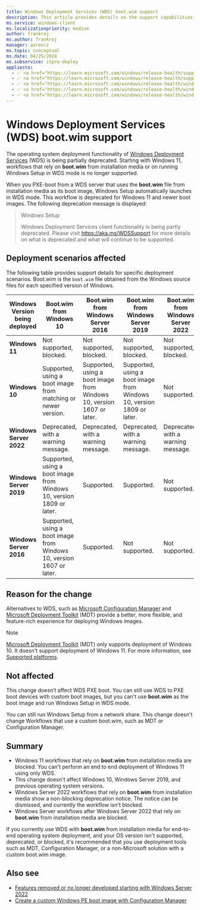 ```yaml
---
title: Windows Deployment Services (WDS) boot.wim support
description: This article provides details on the support capabilities of WDS for end to end operating system deployment.
ms.service: windows-client
ms.localizationpriority: medium
author: frankroj
ms.author: frankroj
manager: aaroncz
ms.topic: conceptual
ms.date: 04/25/2024
ms.subservice: itpro-deploy
appliesto:
  - ✅ <a href="https://learn.microsoft.com/windows/release-health/supported-versions-windows-client" target="_blank">Windows 11</a>
  - ✅ <a href="https://learn.microsoft.com/windows/release-health/supported-versions-windows-client" target="_blank">Windows 10</a>
  - ✅ <a href="https://learn.microsoft.com/windows/release-health/windows-server-release-info" target="_blank">Windows Server 2022</a>
  - ✅ <a href="https://learn.microsoft.com/windows/release-health/windows-server-release-info" target="_blank">Windows Server 2019</a>
  - ✅ <a href="https://learn.microsoft.com/windows/release-health/windows-server-release-info" target="_blank">Windows Server 2016</a>
---
```


# Windows Deployment Services (WDS) boot.wim support

The operating system deployment functionality of [Windows Deployment Services](/previous-versions/windows/it-pro/windows-server-2012-r2-and-2012/hh831764(v=ws.11)) (WDS) is being partially deprecated. Starting with Windows 11, workflows that rely on **boot.wim** from installation media or on running Windows Setup in WDS mode is no longer supported.

When you PXE-boot from a WDS server that uses the **boot.wim** file from installation media as its boot image, Windows Setup automatically launches in WDS mode. This workflow is deprecated for Windows 11 and newer boot images. The following deprecation message is displayed:

> Windows Setup
>
> Windows Deployment Services client functionality is being partly deprecated. Please visit https://aka.ms/WDSSupport for more details on what is deprecated and what will continue to be supported.

## Deployment scenarios affected

The following table provides support details for specific deployment scenarios. Boot.wim is the `boot.wim` file obtained from the Windows source files for each specified version of Windows.

|Windows Version being deployed |Boot.wim from Windows 10|Boot.wim from Windows Server 2016|Boot.wim from Windows Server 2019|Boot.wim from Windows Server 2022|Boot.wim from Windows 11|
|--- |--- |--- |--- |--- |--- |
|**Windows 11**|Not supported, blocked.|Not supported, blocked.|Not supported, blocked.|Not supported, blocked.|Not supported, blocked.|
|**Windows 10**|Supported, using a boot image from matching or newer version.|Supported, using a boot image from Windows 10, version 1607 or later.|Supported, using a boot image from Windows 10, version 1809 or later.|Not supported.|Not supported.|
|**Windows Server 2022**|Deprecated, with a warning message.|Deprecated, with a warning message.|Deprecated, with a warning message.|Deprecated, with a warning message.|Not supported.|
|**Windows Server 2019**|Supported, using a boot image from Windows 10, version 1809 or later.|Supported.|Supported.|Not supported.|Not supported.|
|**Windows Server 2016**|Supported, using a boot image from Windows 10, version 1607 or later.|Supported.|Not supported.|Not supported.|Not supported.|

## Reason for the change

Alternatives to WDS, such as [Microsoft Configuration Manager](/mem/configmgr/) and [Microsoft Deployment Toolkit](/mem/configmgr/mdt/) (MDT) provide a better, more flexible, and feature-rich experience for deploying Windows images.

> [!NOTE]
>
> [Microsoft Deployment Toolkit](/mem/configmgr/mdt/) (MDT) only supports deployment of Windows 10. It doesn't support deployment of Windows 11. For more information, see [Supported platforms](/mem/configmgr/mdt/release-notes#supported-platforms).

## Not affected

This change doesn’t affect WDS PXE boot. You can still use WDS to PXE boot devices with custom boot images, but you can't use **boot.wim** as the boot image and run Windows Setup in WDS mode.

You can still run Windows Setup from a network share. This change doesn't change Workflows that use a custom boot.wim, such as MDT or Configuration Manager.

## Summary

- Windows 11 workflows that rely on **boot.wim** from installation media are blocked. You can't perform an end to end deployment of Windows 11 using only WDS.
- This change doesn't affect Windows 10, Windows Server 2019, and previous operating system versions.
- Windows Server 2022 workflows that rely on **boot.wim** from installation media show a non-blocking deprecation notice. The notice can be dismissed, and currently the workflow isn't blocked.
- Windows Server workflows after Windows Server 2022 that rely on **boot.wim** from installation media are blocked.

If you currently use WDS with **boot.wim** from installation media for end-to-end operating system deployment, and your OS version isn't supported, deprecated, or blocked, it's recommended that you use deployment tools such as MDT, Configuration Manager, or a non-Microsoft solution with a custom boot.wim image.

## Also see

- [Features removed or no longer developed starting with Windows Server 2022](/windows-server/get-started/removed-deprecated-features-windows-server-2022#features-were-no-longer-developing)
- [Create a custom Windows PE boot image with Configuration Manager](deploy-windows-cm/create-a-custom-windows-pe-boot-image-with-configuration-manager.md)
